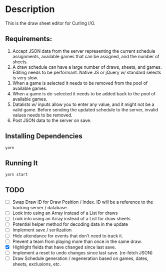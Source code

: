 # Description

This is the draw sheet editor for Curling I/O.

## Requirements:

1. Accept JSON data from the server representing the current schedule assignments, available games that can be assigned, and the number of sheets.
2. A draw schedule can have a large number of draws, sheets, and games. Editing needs to be performant. Native JS or jQuery w/ standard selects is very slow.
3. When a game is selected it needs to be removed from the pool of available games.
4. When a game is de-selected it needs to be added back to the pool of available games.
5. Datalists w/ inputs allow you to enter any value, and it might not be a valid game. Before sending the updated schedule to the server, invalid values needs to be removed.
6. Post JSON data to the server on save.

## Installing Dependencies

```
yarn
```

## Running It

```
yarn start
```

## TODO

- [ ] Swap Draw ID for Draw Position / Index. ID will be a reference to the backing server / database.
- [ ] Look into using an Array instead of a List for draws
- [ ] Look into using an Array instead of a List for draw sheets
- [ ] Potential helper method for decoding data in the update
- [ ] Implement save / serilization
- [ ] Hide attendance for events that don't need to track it.
- [ ] Prevent a team from playing more than once in the same draw.
- [x] Highlight fields that have changed since last save.
- [ ] Implement a reset to undo changes since last save. (re-fetch JSON)
- [ ] Draw Schedule generation / regeneration based on games, dates, sheets, exclusions, etc.
